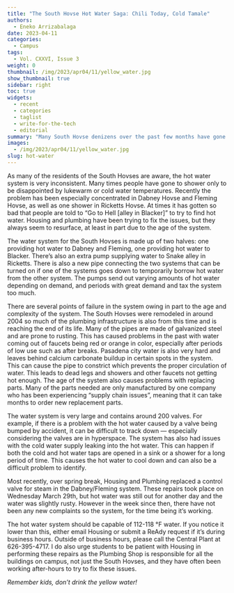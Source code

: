 ```yaml
---
title: "The South Hovse Hot Water Saga: Chili Today, Cold Tamale"
authors:
  - Eneko Arrizabalaga
date: 2023-04-11
categories:
  - Campus
tags:
  - Vol. CXXVI, Issue 3
weight: 0
thumbnail: /img/2023/apr04/11/yellow_water.jpg
show_thumbnail: true
sidebar: right
toc: true
widgets:
  - recent
  - categories
  - taglist
  - write-for-the-tech
  - editorial
summary: "Many South Hovse denizens over the past few months have gone to shower only to be disappointed by lukewarm or cold water temperatures. This is their story."
images:
  - /img/2023/apr04/11/yellow_water.jpg
slug: hot-water
---
```


As many of the residents of the South Hovses are aware, the hot water system is very inconsistent. Many times people have gone to shower only to be disappointed by lukewarm or cold water temperatures. Recently the problem has been especially concentrated in Dabney Hovse and Fleming Hovse, as well as one shower in Ricketts Hovse. At times it has gotten so bad that people are told to “Go to Hell [alley in Blacker]” to try to find hot water. Housing and plumbing have been trying to fix the issues, but they always seem to resurface, at least in part due to the age of the system.

The water system for the South Hovses is made up of two halves: one providing hot water to Dabney and Fleming, one providing hot water to Blacker. There’s also an extra pump supplying water to Snake alley in Ricketts. There is also a new pipe connecting the two systems that can be turned on if one of the systems goes down to temporarily borrow hot water from the other system. The pumps send out varying amounts of hot water depending on demand, and periods with great demand and tax the system too much. 

There are several points of failure in the system owing in part to the age and complexity of the system. The South Hovses were remodeled in around 2004 so much of the plumbing infrastructure is also from this time and is reaching the end of its life. Many of the pipes are made of galvanized steel and are prone to rusting. This has caused problems in the past with water coming out of faucets being red or orange in color, especially after periods of low use such as after breaks. Pasadena city water is also very hard and leaves behind calcium carbonate buildup in certain spots in the system. This can cause the pipe to constrict which prevents the proper circulation of water. This leads to dead legs and showers and other faucets not getting hot enough. The age of the system also causes problems with replacing parts. Many of the parts needed are only manufactured by one company who has been experiencing “supply chain issues”, meaning that it can take months to order new replacement parts.

The water system is very large and contains around 200 valves. For example, if there is a problem with the hot water caused by a valve being bumped by accident, it can be difficult to track down — especially considering the valves are in hyperspace. The system has also had issues with the cold water supply leaking into the hot water. This can happen if both the cold and hot water taps are opened in a sink or a shower for a long period of time. This causes the hot water to cool down and can also be a difficult problem to identify.

Most recently, over spring break, Housing and Plumbing replaced a control valve for steam in the Dabney/Fleming system. These repairs took place on Wednesday March 29th, but hot water was still out for another day and the water was slightly rusty. However in the week since then, there have not been any new complaints so the system, for the time being it’s working. 

The hot water system should be capable of 112-118 °F water. If you notice it lower than this, either email Housing or submit a ReAdy request if it’s during business hours. Outside of business hours, please call the Central Plant at 626-395-4717. I do also urge students to be patient with Housing in performing these repairs as the Plumbing Shop is responsible for all the buildings on campus, not just the South Hovses, and they have often been working after-hours to try to fix these issues.

*Remember kids, don’t drink the yellow water!*